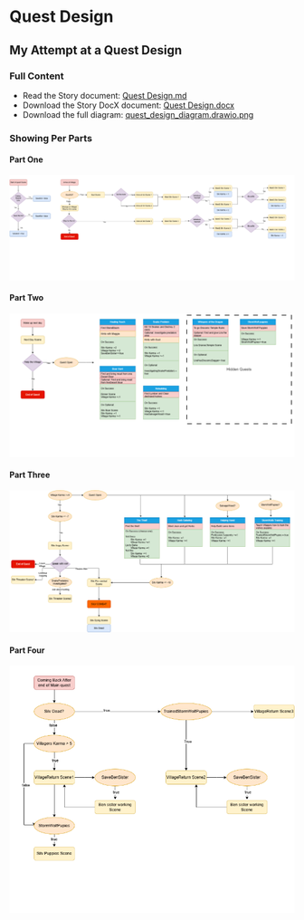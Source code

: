 # Quest Design

## My Attempt at a Quest Design

### Full Content
- Read the Story document: [Quest Design.md](./Quest%20Design.md)
- Download the Story DocX document: [Quest Design.docx](./Quest%20Design.docx)
- Download the full diagram: [quest_design_diagram.drawio.png](./quest_design_diagram.drawio.png)

### Showing Per Parts
#### Part One
![Part One](./quest_design_diagram_part1.drawio.png)

#### Part Two
![Part Two](./quest_design_diagram_part2.drawio.png)

#### Part Three
![Part Three](./quest_design_diagram_part3.drawio.png)

#### Part Four
![Part Four](./quest_design_diagram_part4.drawio.png)
